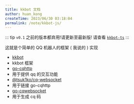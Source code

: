 ```yaml
---
title: kkbot 文档
author: huan_kong
createTime: 2023/06/30 03:18:04
permalink: /note/kkbot-js/
---
```


::: tip
`v0.1` 之前的版本都弃用!请更新至最新版!
请查看 [`kkbot-ts`](../kkbot-ts/README.md)
:::

这就是个简单的 QQ 机器人的框架 ( 我说的 ) 实现

- [kkbot](https://github.com/huankong233/kkbot)
- kkbot 框架
- [go-cqhttp](https://github.com/Mrs4s/go-cqhttp)
- 用于提供 qq 的交互功能
- [@tsuk1ko/cq-websocket](https://www.npmjs.com/package/@tsuk1ko/cq-websocket)
- 用于链接 go-cqhttp
- [go-cqwebsocket](https://www.npmjs.com/package/go-cqwebsocket)
- 用于生成 cq 码
